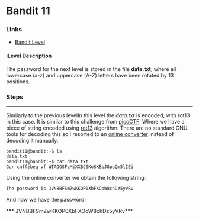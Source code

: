 # Bandit 11

### Links

- [Bandit Level](https://overthewire.org/wargames/bandit/bandit12.html)
#### iLevel Description
The password for the next level is stored in the file **data.txt**, where all lowercase (a-z) and uppercase (A-Z) letters have been rotated by 13 positions. 
### Steps
---
Similarly to the previous levelIn this level the *data.txt* is encoded, with rot13 in this case. It is similar to this challenge from [picoCTF](https://play.picoctf.org/practice/challenge/62). Where we have a piece of string encoded using [rot13](https://www.tutorialspoint.com/cryptography_with_python/cryptography_with_python_rot13_algorithm.htm) algorithm. There are no standard GNU tools for decoding this so I resorted to an [online converter](https://rot13.com/) instead of decoding it manually. 
```
bandit11@bandit:~$ ls
data.txt
bandit11@bandit:~$ cat data.txt 
Gur cnffjbeq vf WIAOOSFzMjXXBC0KoSKBbJ8puQm5lIEi
```
Using the online converter we obtain the following string:
```
The password is JVNBBFSmZwKKOP0XbFXOoW8chDz5yVRv
```

And now we have the password!

*** JVNBBFSmZwKKOP0XbFXOoW8chDz5yVRv***

